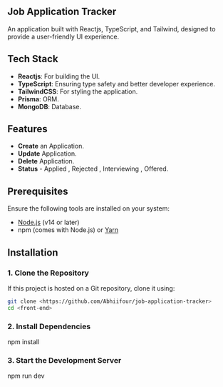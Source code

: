 ## Job Application Tracker

An application built with Reactjs, TypeScript, and Tailwind, designed to provide a user-friendly UI experience. 

## **Tech Stack**
- **Reactjs**: For building the UI.
- **TypeScript**: Ensuring type safety and better developer experience.
- **TailwindCSS**: For styling the application.
- **Prisma**: ORM.
- **MongoDB**: Database.
## **Features**

- **Create** an Application.
- **Update** Application.
- **Delete** Application.
- **Status** - Applied , Rejected , Interviewing , Offered.


## Prerequisites

Ensure the following tools are installed on your system:
- [Node.js](https://nodejs.org) (v14 or later)
- npm (comes with Node.js) or [Yarn](https://yarnpkg.com)



## Installation

### 1. Clone the Repository
If this project is hosted on a Git repository, clone it using:
```bash
git clone <https://github.com/Abhiifour/job-application-tracker>
cd <front-end>

```

### 2. Install Dependencies

npm install


### 3. Start the Development Server

npm run dev
